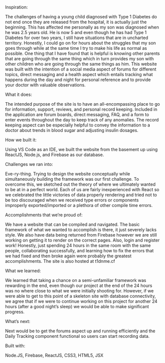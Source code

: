 Inspiration:

The challenges of having a young child diagnosed with Type 1 Diabetes do not end once they are released from the hospital, it is actually just the beginning. This has affected me personally as my son was diagnosed when he was 2.5 years old. He is now 5 and even though he has had Type 1 Diabetes for over two years, I still have situations that are in uncharted territory. Honestly, I could go on for hours about the struggles that my son goes through while at the same time I try to make his life as normal as possible. One thing that I have found that is helpful is knowing other parents that are going through the same thing which in turn provides my son with other children who are going through the same things as him.
This website was built with the intention of a social media aspect of forums for different topics, direct messaging and a health aspect which entails tracking what happens during the day and night for personal reference and to provide your doctor with valuable observations. 

What it does:

The intended purpose of the site is to have an all-encompassing place to go for information, support, reviews, and personal record keeping. Included in the application are forum boards, direct messaging, FAQ, and a form to enter events throughout the day to keep track of any anomalies. The record keeping aspect can be especially helpful to convey the information to a doctor about trends in blood sugar and adjusting insulin dosages. 

How we built it:

Using VS Code as an IDE, we built the website from the basement up using ReactJS, Node.js, and Firebase as our database. 

Challenges we ran into:

Eve-ry-thing. Trying to design the website conceptually while simultaneously building the framework was our first challenge. To overcome this, we sketched out the theory of where we ultimately wanted to be at in a perfect world. Each of us are fairly inexperienced with React so we celebrated the little victories of data properly rendering and tried not to be too discouraged when we received type errors or components improperly exported/imported or a plethora of other compile time errors. 

Accomplishments that we’re proud of:

We have a website that can be compiled and navigated. The basic framework of what we wanted to accomplish is there, it just severely lacks style. We also have data being returned from Firebase however we are still working on getting it to render on the correct pages. Also, login and register work! Honestly, just spending 24 hours in the same room with the same people, collaborating successfully, and learning how to fix the errors that we had fixed and then broke again were probably the greatest accomplishments. The site is also hosted at t1dnme.cf

What we learned:

We learned that taking a chance on a semi-unfamiliar framework was rewarding in the end, even though our project at the end of the 24 hours was no where close to what we were initially shooting for. However, if we were able to get to this point of a skeleton site with database connectivity, we agree that if we were to continue working on this project for another 24 hours (after a good night’s sleep) we would be able to make significant progress. 

What’s next:

Next would be to get the forums aspect up and running efficiently and the Daily Tracking component functional so users can start recording data. 

Built with:

Node.JS, Firebase, ReactJS, CSS3, HTML5, JSX
